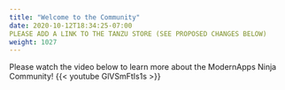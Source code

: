 ```yaml
---
title: "Welcome to the Community"
date: 2020-10-12T18:34:25-07:00
PLEASE ADD A LINK TO THE TANZU STORE (SEE PROPOSED CHANGES BELOW)
weight: 1027
---
```

Please watch the video below to learn more about the ModernApps Ninja Community!
{{< youtube GlVSmFtIs1s >}}
